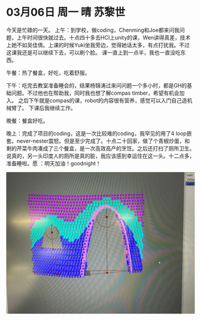 # 03月06日 周一 晴 苏黎世

今天是忙碌的一天。
上午：到学校，做coding，Chenming和Joe都来问我问题，上午时间很快就过去。十点四十多去HCI上unity的课，Wen讲得真差，技术上她不如吴佳倩。上课的时候Yuki坐我旁边，觉得她话太多，有点打扰我。不过这课我还是可以继续下去，可以刷个脸。
课一直上到一点半，我也一直没吃东西。

午餐：热了餐盒，好吃，吃着舒服。

下午：吃完去教室准备睡会的，结果杨锦涛过来问问题一个多小时，都是GH的基础问题。不过他也在帮助我，同时我也想了解compas timber，希望有机会加入。
之后下午就是compas的课，robot的内容很有营养，感觉可以入门自己造机械臂了。
下课后我继续工作。

晚餐：餐盒好吃。

晚上：完成了项目的coding，这是一次比较难的coding，我罕见的用了4 loop嵌套。never-nester震怒。但是至少完成了。十点二十回家，做了个青椒炒蛋，和剩的芹菜牛肉凑成了三个餐盒，是一次高效高产的烹饪。之后还打扫了厕所卫生。说真的，另一头印度人的厕所是真的脏，我应该感到幸运住在这一头。十二点多，准备睡啦。愿 ：明天加油！goodnight！


![image](images\\64067b786778c1137ebc7a5b.jpg)




